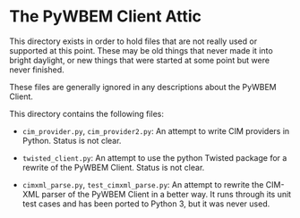 The PyWBEM Client Attic
=======================

This directory exists in order to hold files that are not really used or
supported at this point. These may be old things that never made it into
bright daylight, or new things that were started at some point but were never
finished.

These files are generally ignored in any descriptions about the PyWBEM Client.

This directory contains the following files:

* `cim_provider.py`, `cim_provider2.py`:
  An attempt to write CIM providers in Python. Status is not clear.

* `twisted_client.py`:
  An attempt to use the python Twisted package for a rewrite of the PyWBEM
  Client. Status is not clear.

* `cimxml_parse.py`, `test_cimxml_parse.py`:
  An attempt to rewrite the CIM-XML parser of the PyWBEM Client in a better
  way. It runs through its unit test cases and has been ported to Python 3,
  but it was never used.

